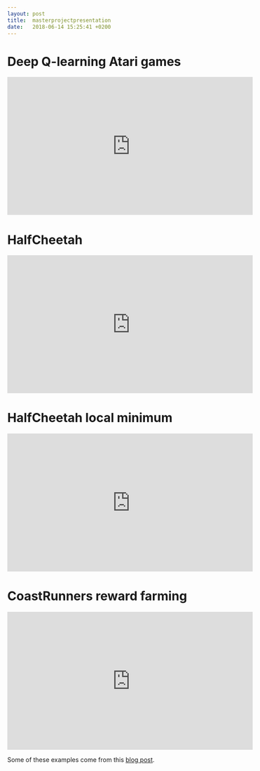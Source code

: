 ```yaml
---
layout: post
title:  masterprojectpresentation
date:   2018-06-14 15:25:41 +0200
---
```


# Deep Q-learning Atari games
<iframe width="560" height="315" src="https://www.youtube.com/embed/V1eYniJ0Rnk?rel=0&amp;start=19" frameborder="0" allow="autoplay; encrypted-media" allowfullscreen></iframe>

<!-- # Locomotion with reinforcement learning -->
<!-- <iframe width="560" height="315" src="https://www.youtube.com/embed/hx_bgoTF7bs?rel=0&amp;start=5" frameborder="0" allow="autoplay; encrypted-media" allowfullscreen></iframe> -->

# HalfCheetah
<iframe width="560" height="315" src="https://www.youtube.com/embed/EzBmQsiUWBo?rel=0&amp;start=5" frameborder="0" allow="autoplay; encrypted-media" allowfullscreen></iframe>

# HalfCheetah local minimum
<iframe width="560" height="315" src="https://www.youtube.com/embed/2-cU-_bdfHQ?rel=0" frameborder="0" allow="autoplay; encrypted-media" allowfullscreen></iframe>

# CoastRunners reward farming
<iframe width="560" height="315" src="https://www.youtube.com/embed/tlOIHko8ySg?rel=0&amp;start=5" frameborder="0" allow="autoplay; encrypted-media" allowfullscreen></iframe>

<!-- # Montezuma's revenge -->
<!-- <iframe width="560" height="315" src="https://www.youtube.com/embed/_zbg9rs5QZY?rel=0&amp;start=392" frameborder="0" allow="autoplay; encrypted-media" allowfullscreen></iframe> -->


Some of these examples come from this [blog post](https://www.alexirpan.com/2018/02/14/rl-hard.html).
